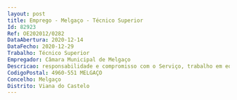 ```yaml
--- 
layout: post
title: Emprego - Melgaço - Técnico Superior
Id: 82923
Ref: OE202012/0282
DataAbertura: 2020-12-14
DataFecho: 2020-12-29
Trabalho: Técnico Superior
Empregador: Câmara Municipal de Melgaço
Descricao: responsabilidade e compromisso com o Serviço, trabalho em equipa e cooperação, análise da informação e sentido crítico, orientação para resultados, conhecimento e experiência, tolerância à pressão e contrariedades.
CodigoPostal: 4960-551 MELGAÇO
Concelho: Melgaço
Distrito: Viana do Castelo
--- 
```

